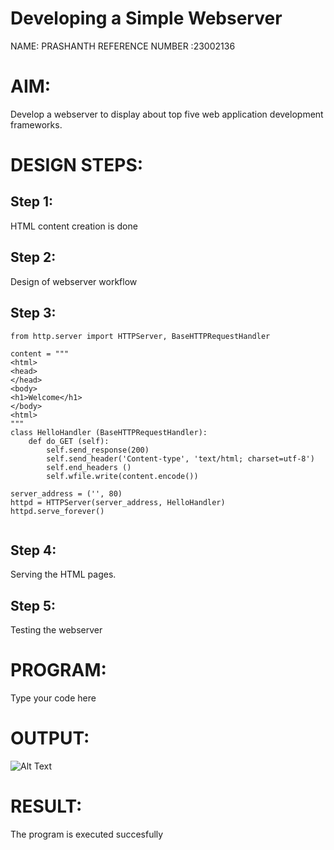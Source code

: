 # Developing a Simple Webserver
NAME: PRASHANTH
REFERENCE NUMBER :23002136

# AIM:

Develop a webserver to display about top five web application development frameworks.

# DESIGN STEPS:

## Step 1:

HTML content creation is done

## Step 2:

Design of webserver workflow

## Step 3:
``````
from http.server import HTTPServer, BaseHTTPRequestHandler

content = """
<html>
<head>
</head>
<body>
<h1>Welcome</h1>
</body>
<html>
"""
class HelloHandler (BaseHTTPRequestHandler): 
    def do_GET (self):
        self.send_response(200)
        self.send_header('Content-type', 'text/html; charset=utf-8')
        self.end_headers ()
        self.wfile.write(content.encode())  
        
server_address = ('', 80)
httpd = HTTPServer(server_address, HelloHandler)
httpd.serve_forever()
        

  ``````  


## Step 4:

Serving the HTML pages.

## Step 5:

Testing the webserver
# PROGRAM:
Type your code here
# OUTPUT:
![Alt Text](https://github.com/PRASHANTHRATHI/Web_server/blob/main/images/webserver1.png)


# RESULT:

The program is executed succesfully


[def]: images\webserver1.png
